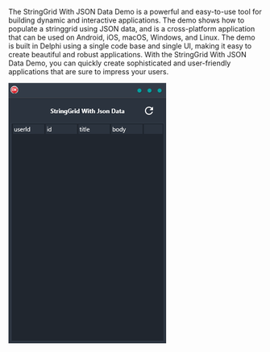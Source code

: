 The StringGrid With JSON Data Demo is a powerful and easy-to-use tool for building dynamic and interactive applications. The demo shows how to populate a stringgrid using JSON data, and is a cross-platform application that can be used on Android, iOS, macOS, Windows, and Linux. The demo is built in Delphi using a single code base and single UI, making it easy to create beautiful and robust applications. With the StringGrid With JSON Data Demo, you can quickly create sophisticated and user-friendly applications that are sure to impress your users.

![screenshot](screenshot.gif)
